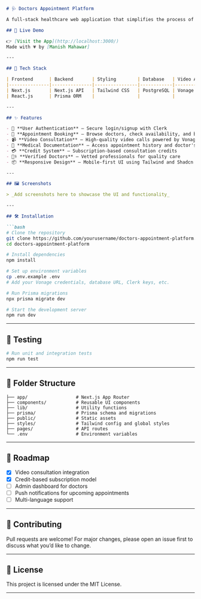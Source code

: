 

```markdown
# 🩺 Doctors Appointment Platform

A full-stack healthcare web application that simplifies the process of booking and managing doctor appointments. Built with **Next.js**, **Tailwind CSS**, **Prisma**, **Vonage Video API**, and **Shadcn UI**, this platform enables secure video consultations, appointment scheduling, and medical documentation—all in one place.

## 🚀 Live Demo

👉 [Visit the App](http://localhost:3000/)  
Made with 💗 by [Manish Mahawar]

---

## 🧰 Tech Stack

| Frontend      | Backend       | Styling        | Database   | Video API | UI Library |
|---------------|---------------|----------------|------------|-----------|------------|
| Next.js       | Next.js API   | Tailwind CSS   | PostgreSQL | Vonage    | Shadcn UI  |
| React.js      | Prisma ORM    |                |            |           |            |

---

## ✨ Features

- 🔐 **User Authentication** – Secure login/signup with Clerk
- 📅 **Appointment Booking** – Browse doctors, check availability, and book slots
- 📹 **Video Consultation** – High-quality video calls powered by Vonage
- 🧾 **Medical Documentation** – Access appointment history and doctor's notes
- 💳 **Credit System** – Subscription-based consultation credits
- 🧑‍⚕️ **Verified Doctors** – Vetted professionals for quality care
- 📦 **Responsive Design** – Mobile-first UI using Tailwind and Shadcn

---

## 🖼️ Screenshots

> _Add screenshots here to showcase the UI and functionality_

---

## 🛠️ Installation

```bash
# Clone the repository
git clone https://github.com/yourusername/doctors-appointment-platform.git
cd doctors-appointment-platform

# Install dependencies
npm install

# Set up environment variables
cp .env.example .env
# Add your Vonage credentials, database URL, Clerk keys, etc.

# Run Prisma migrations
npx prisma migrate dev

# Start the development server
npm run dev
```

---

## 🧪 Testing

```bash
# Run unit and integration tests
npm run test
```

---

## 📁 Folder Structure

```
├── app/                  # Next.js App Router
├── components/           # Reusable UI components
├── lib/                  # Utility functions
├── prisma/               # Prisma schema and migrations
├── public/               # Static assets
├── styles/               # Tailwind config and global styles
├── pages/                # API routes
└── .env                  # Environment variables
```

---

## 📌 Roadmap

- [x] Video consultation integration
- [x] Credit-based subscription model
- [ ] Admin dashboard for doctors
- [ ] Push notifications for upcoming appointments
- [ ] Multi-language support

---

## 🤝 Contributing

Pull requests are welcome! For major changes, please open an issue first to discuss what you’d like to change.

---

## 📄 License

This project is licensed under the MIT License.

---



```

